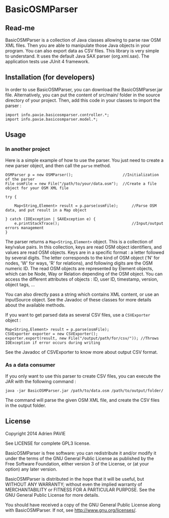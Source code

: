 BasicOSMParser
==============

Read-me
-------

BasicOSMParser is a collection of Java classes allowing to parse raw OSM XML files.
Then you are able to manipulate those Java objects in your program. You can also export
data as CSV files. This library is very simple to understand. It uses the default Java
SAX parser (org.xml.sax). The application tests use JUnit 4 framework.

Installation (for developers)
------------------------------

In order to use BasicOSMParser, you can download the BasicOSMParser.jar file. Alternatively,
you can put the content of src/main/ folder in the source directory of your project.
Then, add this code in your classes to import the parser :

```
import info.pavie.basicosmparser.controller.*;
import info.pavie.basicosmparser.model.*;
```

Usage
-----

### In another project

Here is a simple example of how to use the parser. You just need to create a new parser
object, and then call the <code>parse</code> method.

```
OSMParser p = new OSMParser();						//Initialization of the parser
File osmFile = new File("/path/to/your/data.osm");	//Create a file object for your OSM XML file

try {

	Map<String,Element> result = p.parse(osmFile);		//Parse OSM data, and put result in a Map object

} catch (IOException | SAXException e) {
	e.printStackTrace();								//Input/output errors management
}
```

The parser returns a <code>Map<String,Element></code> object. This is a collection of key/value pairs.
In this collection, keys are read OSM object identifiers, and values are read OSM objects.
Keys are in a specific format : a letter followed by several digits. The letter corresponds to the kind
of OSM object ('N' for nodes, 'W' for ways, 'R' for relations), and following digits are the OSM numeric ID.
The read OSM objects are represented by Element objects, which can be Node, Way or Relation depending of the
OSM object. You can access the different attributes of objects : ID, user ID, timestamp, version, object tags, ...

You can also directly pass a string which contains XML content, or use an InputSource object.
See the Javadoc of these classes for more details about the available methods.

If you want to get parsed data as several CSV files, use a <code>CSVExporter</code> object :

```
Map<String,Element> result = p.parse(osmFile);
CSVExporter exporter = new CSVExporter();
exporter.export(result, new File("/output/path/for/csv/"));	//Throws IOException if error occurs during writing
```

See the Javadoc of CSVExporter to know more about output CSV format.

### As a data consumer

If you only want to use this parser to create CSV files, you can execute the JAR with the following command :

```
java -jar BasicOSMParser.jar /path/to/data.osm /path/to/output/folder/
```

The command will parse the given OSM XML file, and create the CSV files in the output folder.

License
-------

Copyright 2014 Adrien PAVIE

See LICENSE for complete GPL3 license.

BasicOSMParser is free software: you can redistribute it and/or modify
it under the terms of the GNU General Public License as published by
the Free Software Foundation, either version 3 of the License, or
(at your option) any later version.

BasicOSMParser is distributed in the hope that it will be useful,
but WITHOUT ANY WARRANTY; without even the implied warranty of
MERCHANTABILITY or FITNESS FOR A PARTICULAR PURPOSE.  See the
GNU General Public License for more details.

You should have received a copy of the GNU General Public License
along with BasicOSMParser. If not, see <http://www.gnu.org/licenses/>.